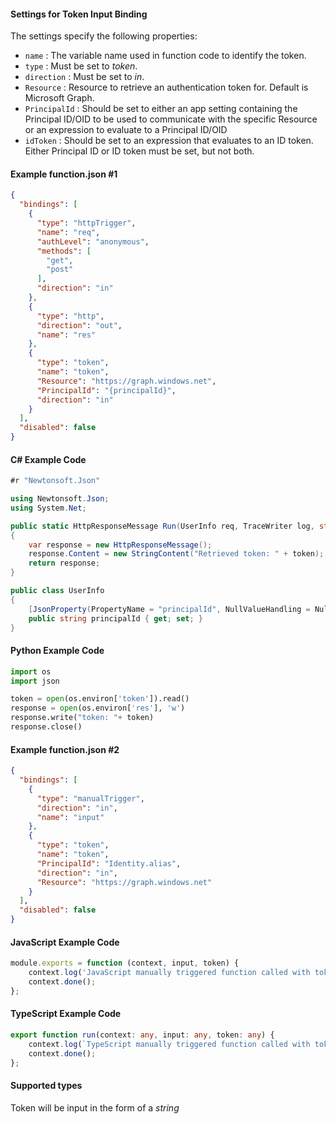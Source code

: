#### Settings for Token Input Binding

The settings specify the following properties:

- `name` : The variable name used in function code to identify the token.
- `type` : Must be set to *token*.
- `direction` : Must be set to *in*. 
- `Resource` : Resource to retrieve an authentication token for. Default is Microsoft Graph.
- `PrincipalId` : Should be set to either an app setting containing the Principal ID/OID to be used to communicate with the specific Resource or an expression to evaluate to a Principal ID/OID
- `idToken` : Should be set to an expression that evaluates to an ID token. Either Principal ID or ID token must be set, but not both.

#### Example function.json #1
```json
{
  "bindings": [
    {
      "type": "httpTrigger",
      "name": "req",
      "authLevel": "anonymous",
      "methods": [
        "get",
        "post"
      ],
      "direction": "in"
    },
    {
      "type": "http",
      "direction": "out",
      "name": "res"
    },
    {
      "type": "token",
      "name": "token",
      "Resource": "https://graph.windows.net",
      "PrincipalId": "{principalId}",
      "direction": "in"
    }
  ],
  "disabled": false
}
```

#### C# Example Code
```csharp
#r "Newtonsoft.Json"

using Newtonsoft.Json;
using System.Net;

public static HttpResponseMessage Run(UserInfo req, TraceWriter log, string token)
{
    var response = new HttpResponseMessage();
    response.Content = new StringContent("Retrieved token: " + token);
    return response;
}

public class UserInfo
{     
    [JsonProperty(PropertyName = "principalId", NullValueHandling = NullValueHandling.Ignore)]
    public string principalId { get; set; }
}
```

#### Python Example Code
```python
import os
import json

token = open(os.environ['token']).read()
response = open(os.environ['res'], 'w')
response.write("token: "+ token)
response.close()
```

#### Example function.json #2
```json
{
  "bindings": [
    {
      "type": "manualTrigger",
      "direction": "in",
      "name": "input"
    },
    {
      "type": "token",
      "name": "token",
      "PrincipalId": "Identity.alias",
      "direction": "in",
      "Resource": "https://graph.windows.net"
    }
  ],
  "disabled": false
}
```

#### JavaScript Example Code
```javascript
module.exports = function (context, input, token) {
    context.log('JavaScript manually triggered function called with token:', token);
    context.done();
};
```
#### TypeScript Example Code
```typescript
export function run(context: any, input: any, token: any) {
    context.log(`TypeScript manually triggered function called with token: ${token}`);
    context.done();
};
```
#### Supported types

Token will be input in the form of a *string*